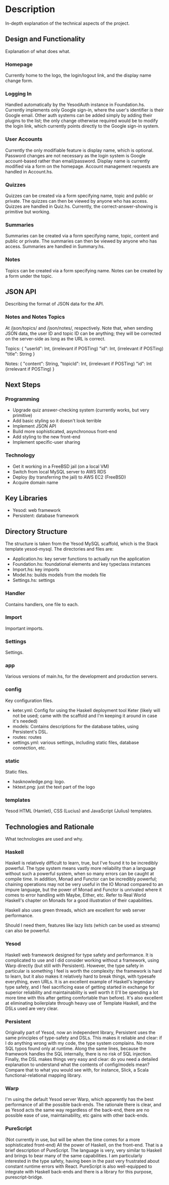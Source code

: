 # Description
In-depth explanation of the technical aspects of the project.

## Design and Functionality
Explanation of what does what.

### Homepage
Currently home to the logo, the login/logout link, and the display name change form.

### Logging In
Handled automatically by the YesodAuth instance in Foundation.hs.  Currently implements only Google sign-in, where the user's identifier is their Google email.  Other auth systems can be added simply by adding their plugins to the list; the only change otherwise required would be to modify the login link, which currently points directly to the Google sign-in system.

### User Accounts
Currently the only modifiable feature is display name, which is optional.  Password changes are not necessary as the login system is Google account-based rather than email/password.  Display name is currently modified via a form on the homepage.  Account management requests are handled in Account.hs.

### Quizzes
Quizzes can be created via a form specifying name, topic and public or private.  The quizzes can then be viewed by anyone who has access.  Quizzes are handled in Quiz.hs.
Currently, the correct-answer-showing is primitive but working.

### Summaries
Summaries can be created via a form specifying name, topic, content and public or private.  The summaries can then be viewed by anyone who has access.  Summaries are handled in Summary.hs.

### Notes
Topics can be created via a form specifying name.  Notes can be created by a form under the topic.

## JSON API
Describing the format of JSON data for the API.

### Notes and Notes Topics
At /json/topics/<notesUserId> and /json/notes/<notesTopicId>, respectively.
Note that, when sending JSON data, the user ID and topic ID can be anything; they will be corrected on the server-side as long as the URL is correct.

Topics:
{
  "userId": Int, (irrelevant if POSTing)
  "id": Int, (irrelevant if POSTing)
  "title": String
}

Notes:
{
  "content": String,
  "topicId": Int, (irrelevant if POSTing)
  "id": Int (irrelevant if POSTing)
}

## Next Steps
### Programming
* Upgrade quiz answer-checking system (currently works, but very primitive)
* Add basic styling so it doesn't look terrible
* Implement JSON API
* Build more sophisticated, asynchronous front-end
* Add styling to the new front-end
* Implement specific-user sharing

### Technology
* Get it working in a FreeBSD jail (on a local VM)
* Switch from local MySQL server to AWS RDS
* Deploy (by transferring the jail) to AWS EC2 (FreeBSD)
* Acquire domain name

## Key Libraries
* Yesod: web framework
* Persistent: database framework

## Directory Structure
The structure is taken from the Yesod MySQL scaffold, which is the Stack template yesod-mysql.  The directories and files are:

* Application.hs: key server functions to actually run the application
* Foundation.hs: foundational elements and key typeclass instances
* Import.hs: key imports
* Model.hs: builds models from the models file
* Settings.hs: settings

### Handler
Contains handlers, one file to each.

### Import
Important imports.

### Settings
Settings.

### app
Various versions of main.hs, for the development and production servers.

### config
Key configuration files.
* keter.yml: Config for using the Haskell deployment tool Keter (likely will not be used; came with the scaffold and I'm keeping it around in case it's needed)
* models: Contains descriptions for the database tables, using Persistent's DSL.
* routes: routes
* settings.yml: various settings, including static files, database connection, etc.

### static
Static files.
* hasknowledge.png: logo.
* hktext.png: just the text part of the logo

### templates
Yesod HTML (Hamlet), CSS (Lucius) and JavaScript (Julius) templates.

## Technologies and Rationale
What technologies are used and why.

### Haskell
Haskell is relatively difficult to learn, true, but I've found it to be incredibly powerful.  The type system means vastly more reliability than a language without such a powerful system, when so many errors can be caught at compile time.  In addition, Monad and Functor can be incredibly powerful; chaining operations may not be very useful in the IO Monad compared to an impure language, but the power of Monad and Functor is unrivaled where it comes to error handling with Maybe, Either, etc.  Refer to Real World Haskell's chapter on Monads for a good illustration of their capabilities.

Haskell also uses green threads, which are excellent for web server performance.

Should I need them, features like lazy lists (which can be used as streams) can also be powerful.

### Yesod
Haskell web framework designed for type safety and performance.  It is complicated to use and I did consider working without a framework, using Warp directly (but still with Persistent).  However, the type safety in particular is something I feel is worth the complexity: the framework is hard to learn, but it also makes it relatively hard to break things, with typesafe everything, even URLs.  It is an excellent example of Haskell's legendary type safety, and I feel sacrificing ease of getting started in exchange for superior reliability and maintainability is well worth it (I'll be spending a lot more time with this after getting comfortable than before).  It's also excellent at eliminating boilerplate through heavy use of Template Haskell, and the DSLs used are very clear.

### Persistent
Originally part of Yesod, now an independent library, Persistent uses the same principles of type-safety and DSLs.  This makes it reliable and clear: if I do anything wrong with my code, the type system complains.  No more SQL typos found only at runtime.  Along the same lines, because the framework handles the SQL internally, there is no risk of SQL injection.  Finally, the DSL makes things very easy and clear: do you need a detailed explanation to understand what the contents of config/models mean?  Compare that to what you would see with, for instance, Slick, a Scala functional-relational mapping library.

### Warp
I'm using the default Yesod server Warp, which apparently has the best performance of all the possible back-ends.  The rationale there is clear, and as Yesod acts the same way regardless of the back-end, there are no possible ease of use, maintainability, etc gains with other back-ends.

### PureScript
(Not currently in use, but will be when the time comes for a more sophisticated front-end)
All the power of Haskell, on the front-end.  That is a brief description of PureScript.  The language is very, very similar to Haskell and brings to bear many of the same capabilities.  I am particularly interested in the type safety, having been in the past very frustrated about constant runtime errors with React.  PureScript is also well-equipped to integrate with Haskell back-ends and there is a library for this purpose, purescript-bridge.
